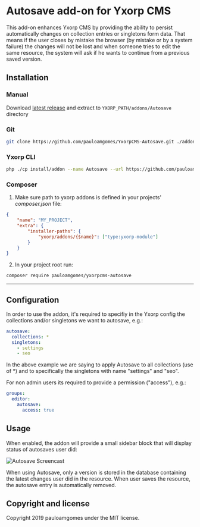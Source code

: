 # Autosave add-on for Yxorp CMS

This add-on enhances Yxorp CMS by providing the ability to persist automatically changes on collection entries or singletons form data.
That means if the user closes by mistake the browser (by mistake or by a system failure) the changes will not be lost and when someone tries to edit the same resource, the system will ask if he wants to continue from a previous saved version.

## Installation

### Manual

Download [latest release](https://github.com/pauloamgomes/YxorpCMS-Autosave) and extract to `YXORP_PATH/addons/Autosave` directory

### Git

```sh
git clone https://github.com/pauloamgomes/YxorpCMS-Autosave.git ./addons/Autosave
```

### Yxorp CLI

```sh
php ./cp install/addon --name Autosave --url https://github.com/pauloamgomes/YxorpCMS-Autosave.git
```

### Composer

1. Make sure path to yxorp addons is defined in your projects' _composer.json_ file:

  ```json
  {
      "name": "MY_PROJECT",
      "extra": {
          "installer-paths": {
              "yxorp/addons/{$name}": ["type:yxorp-module"]
          }
      }
  }
  ```

2. In your project root run:

  ```sh
  composer require pauloamgomes/yxorpcms-autosave
  ```

---

## Configuration

In order to use the addon, it's required to specifiy in the Yxorp config the collections and/or singletons we want to autosave, e.g.:

```yaml
autosave:
  collections: *
  singletons:
    - settings
    - seo
```

In the above example we are saying to apply Autosave to all collections (use of *) and to specifically the singletons with name "settings" and "seo".

For non admin users its required to provide a permission ("access"), e.g.:

```yaml
groups:
  editor:
    autosave:
      access: true
```

## Usage

When enabled, the addon will provide a small sidebar block that will display status of autosaves user did:

![Autosave Screencast](https://monosnap.com/image/NCGobMrsLJnIJqV6aoGdjIPZwYXAf3)

When using Autosave, only a version is stored in the database containing the latest changes user did in the resource.
When user saves the resource, the autosave entry is automatically removed.


## Copyright and license

Copyright 2019 pauloamgomes under the MIT license.
